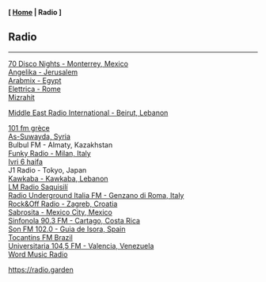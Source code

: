 <link href="../style.css" rel="stylesheet"></link>

**[ [Home](../index.html) | Radio ]**

## Radio

---

[70 Disco Nights - Monterrey, Mexico](https://panel.retrolandigital.com/listen/70s_disco_nights/listen)  
[Angelika - Jerusalem](https://live.ecast.co.il:8024/stream)  
[Arabmix - Egypt](http://stream.zeno.fm/na3vpvn10qruv.acc)  
[Elettrica - Rome](https://nr8.newradio.it/proxy/apselett?mp=/stream)  
[Mizrahit](https://mzr.mediacast.co.il/mzradio)  

[Middle East Radio International - Beirut, Lebanon](https://listen.radioking.com/radio/343456/stream/392077)  

[101 fm grèce](https://azuralive.streams.ovh/radio/8190/radio.mp3?1615372278)  
[As-Suwayda, Syria](https://stream.zeno.fm/4luag56o066uv)  
Bulbul FM - Almaty, Kazakhstan  
[Funky Radio - Milan, Italy](https://funkyradio.streamingmedia.it/audio.aac)  
[Ivri 6 haifa](https://streaming.radio.co/sa06221901/listen)  
J1 Radio - Tokyo, Japan  
[Kawkaba - Kawkaba, Lebanon](https://cad.casthost.ca/proxy/antoine/stream)  
[LM Radio Saquisilí](https://stream-173.zeno.fm/1mxqv90mq2zuv)  
[Radio Underground Italia FM - Genzano di Roma, Italy](https://nr14.newradio.it:8707/stream)  
[Rock&Off Radio - Zagreb, Croatia](https://stream.player-jukebox.com/proxy/rockoff/stream)  
[Sabrosita - Mexico City, Mexico](https://18163.live.streamtheworld.com/XEPHAMAAC.aac)  
[Sinfonola 90.3 FM - Cartago, Costa Rica](https://live.turadio.stream:7006/stream?type=http&nocache=82)  
[Son FM 102.0 - Guia de Isora, Spain](https://radio.serviciosderadio.com/listen/sonfmlasalsera/radio.aac)  
[Tocantins FM Brazil](https://s22.maxcast.com.br:8210/live)  
[Universitaria 104,5 FM - Valencia, Venezuela](https://mp4.fm.uc.edu.ve:8443/fmuc.mp4)  
[Word Music Radio](https://radioserver.dk/wmr)  

https://radio.garden  

<!--
https://fmstream.org  
https://onlineradiobox.com/il/noshmim/?cs=il.noshmim  
https://www.listenlive.nl  
https://goldfm.fr/  
https://www.radio.fr/  
https://xfm.neocities.org/  

pubs [Soul Radio Classics - Marseille, France](https://listen.soulradio.eu/eu)  
-->

<br/>

